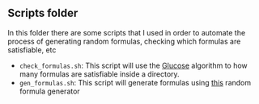 ## Scripts folder

In this folder there are some scripts that I used in order to automate the process of generating random formulas, checking which formulas are satisfiable, etc

- `check_formulas.sh`: This script will use the [Glucose](https://github.com/mi-ki/glucose-syrup) algorithm to how many formulas are satisfiable inside a directory.
- `gen_formulas.sh`: This script will generate formulas using [this](https://github.com/jgirald/satgenerators) random formula generator
